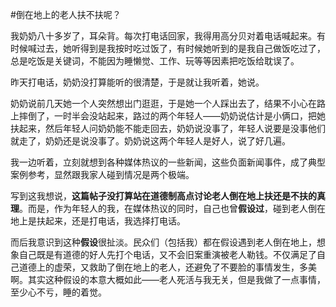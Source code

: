 #倒在地上的老人扶不扶呢？

我奶奶八十多岁了，耳朵背。每次打电话回家，我得用高分贝对着电话喊起来。有时候喊过去，她听得到是我按时吃过饭了，有时候她听到的是我自己做饭吃过了，总是吃饭是关键词，不能因为睡懒觉、工作、玩等等因素把吃饭给耽误了。

昨天打电话，奶奶没打算能听的很清楚，于是就让我听着，她说。

奶奶说前几天她一个人突然想出门逛逛，于是她一个人踩出去了，结果不小心在路上摔倒了，一时半会没站起来，路过的两个年轻人——奶奶说估计是小俩口，把她扶起来，然后年轻人问奶奶能不能走回去，奶奶说没事了，年轻人说要是没事他们就走了，奶奶还是说没事了。奶奶说这两个年轻人是好人，说了好几遍。

我一边听着，立刻就想到各种媒体热议的一些新闻，这些负面新闻事件，成了典型案例参考，显然跟我家人碰到情况是两个极端。


写到这我想说，**这篇帖子没打算站在道德制高点讨论老人倒在地上扶还是不扶的真理**。而是，作为年轻人的我，在媒体热议的同时，自己也曾**假设过**，碰到老人倒在地上是扶起来，还是打电话，我选择打电话。

而后我意识到这种**假设**很扯淡。民众们（包括我）都在假设遇到老人倒在地上，想象自己既是有道德的好人先打个电话，又不会旧案重演被老人勒钱。不仅满足了自己道德上的虚荣，又救助了倒在地上的老人，还避免了不要脸的事情发生，多美啊。其实这种假设的本意大概如此——老人死活与我无关，但是我做了一点事情，至少心不亏，睡的着觉。